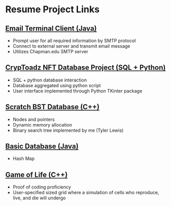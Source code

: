 # Resume Project Links

## [Email Terminal Client (Java)](https://github.com/tylew/email)
* Prompt user for all required information by SMTP protocol
* Connect to external server and transmit email message
* Utilizes Chapman.edu SMTP server

## [CrypToadz NFT Database Project (SQL + Python)](https://github.com/tylew/CrypToad-Tkinter-)
* SQL + python database interaction 
* Database aggregated using python script
* User interface implemented through Python TKinter package

## [Scratch BST Database (C++)](https://github.com/tylew/cpp_BSTdatabase)
* Nodes and pointers
* Dynamic memory allocation
* Binary search tree implemented by me (Tyler Lewis)

## [Basic Database (Java)](https://github.com/tylew/Java_HashMapDatabase)
* Hash Map

## [Game of Life (C++)](https://github.com/tylew/gameOfLife) 
* Proof of coding proficiency
* User-specified sized grid where a simulation of cells who reproduce, live, and die will undergo
